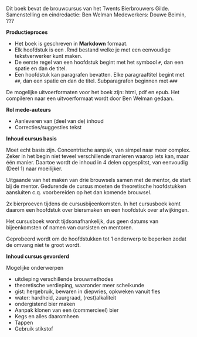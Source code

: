 Dit boek bevat de brouwcursus van het Twents Bierbrouwers Gilde.
Samenstelling en eindredactie: Ben Welman
Medewerkers: Douwe Beimin, ???

**Productieproces**

-  Het boek is geschreven in **Markdown** formaat.
-  Elk hoofdstuk is een .Rmd bestand welke je met een eenvoudige tekstverwerker kunt maken.
-  De eerste regel van een hoofdstuk begint met het symbool `#`, dan een spatie en dan de titel.
-  Een hoofdstuk kan paragrafen bevatten. Elke paragraaftitel begint met `##`, dan een spatie en dan de titel. Subparagrafen beginnen met `###`

De mogelijke uitvoerformaten voor het boek zijn: html, pdf en epub. Het compileren naar een uitvoerformaat wordt door Ben Welman gedaan.

**Rol mede-auteurs**

-  Aanleveren van (deel van de) inhoud
-  Correcties/suggesties tekst


**Inhoud cursus basis**

Moet echt basis zijn. Concentrische aanpak, van simpel naar meer complex. Zeker in het begin niet teveel verschillende manieren waarop iets kan, maar één manier. Daartoe wordt de inhoud in 4 delen opgesplitst, van eenvoudig (Deel 1) naar moeilijker.

Uitgaande van het maken van drie brouwsels samen met de mentor, de start bij de mentor. Gedurende de cursus moeten de theoretische hoofdstukken aansluiten c.q. voorbereiden op het dan komende brouwsel.

2x bierproeven tijdens de cursusbijeenkomsten. In het cursusboek komt daarom een hoofdstuk over biersmaken en een hoofdstuk over afwijkingen.

Het cursusboek wordt tijdsonafhankelijk, dus geen datums van bijeenkomsten of namen van cursisten en mentoren.

Geprobeerd wordt om de hoofdstukken tot 1 onderwerp te beperken zodat de omvang niet te groot wordt.

**Inhoud cursus gevorderd**

Mogelijke onderwerpen

-  uitdieping verschillende brouwmethodes
-  theoretische verdieping, waaronder meer scheikunde
-  gist: hergebruik, bewaren in diepvries, opkweken vanuit fles
-  water: hardheid, zuurgraad, (rest)alkaliteit
-  ondergistend bier maken
-  Aanpak klonen van een (commercieel) bier
-  Kegs en alles daaromheen
-  Tappen
-  Gebruik stikstof
